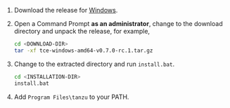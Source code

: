 1. Download the release for [Windows](https://github.com/vmware-tanzu/tce/releases/download/v0.7.0-rc.1/tce-windows-amd64-v0.7.0-rc.1.tar.gz).

1. Open a Command Prompt **as an administrator**, change to the download directory and unpack the release, for example,

    ```sh
    cd <DOWNLOAD-DIR>
    tar -xf tce-windows-amd64-v0.7.0-rc.1.tar.gz
    ```

1. Change to the extracted directory and run `install.bat`.

   ```sh
   cd <INSTALLATION-DIR>
   install.bat
   ```

1. Add `Program Files\tanzu` to your PATH.
